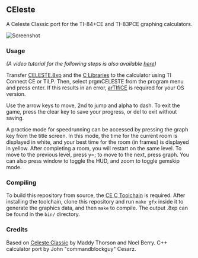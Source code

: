 ## CEleste

A Celeste Classic port for the TI-84+CE and TI-83PCE graphing calculators.

![Screenshot](screenshot.png)

### Usage
*(A video tutorial for the following steps is also available
[here](https://www.youtube.com/watch?v=_e8pgw9d7S4))*

Transfer [CELESTE.8xp](https://github.com/commandblockguy/CEleste/releases/latest/download/CEleste.8xp)
and the [C Libraries](https://tiny.cc/clibs) to the calculator using TI Connect CE
or TiLP. Then, select prgmCELESTE from the program menu and press enter.
If this results in an error, [arTIfiCE](https://yvantt.github.io/arTIfiCE/) is
required for your OS version.

Use the arrow keys to move, 2nd to jump and alpha to dash. To exit the game, press
the clear key to save your progress, or del to exit without saving.

A practice mode for speedrunning can be accessed by pressing the graph key from
the title screen. In this mode, the time for the current room is displayed in white, and
your best time for the room (in frames) is displayed in yellow. After completing a room,
you will restart on the same level. To move to the previous level, press y=; to move to
the next, press graph. You can also press window to toggle the HUD, and zoom to toggle
gemskip mode.

### Compiling
To build this repository from source, the [CE C Toolchain](https://github.com/CE-Programming/toolchain)
is required. After installing the toolchain, clone this repository and run `make gfx`
inside it to generate the graphics data, and then `make` to compile. The output .8xp
can be found in the `bin/` directory.

### Credits
Based on [Celeste Classic](https://mattmakesgames.itch.io/celesteclassic) by Maddy
Thorson and Noel Berry. C++ calculator port by John "commandblockguy" Cesarz.
